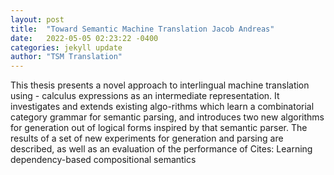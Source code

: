 ```yaml
---
layout: post
title:  "Toward Semantic Machine Translation Jacob Andreas"
date:   2022-05-05 02:23:22 -0400
categories: jekyll update
author: "TSM Translation"
---
```

This thesis presents a novel approach to interlingual machine translation using - calculus expressions as an intermediate representation. It investigates and extends existing algo-rithms which learn a combinatorial category grammar for semantic parsing, and introduces two new algorithms for generation out of logical forms inspired by that semantic parser. The results of a set of new experiments for generation and parsing are described, as well as an evaluation of the performance of Cites: Learning dependency-based compositional semantics